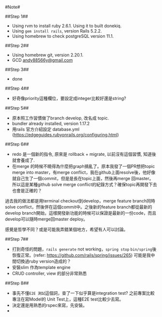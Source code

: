 #Note#

##Step 1##

* Using rvm to install ruby 2.6.1. Using it to built donekiq.
* Using `gem install rails`, version Rails 5.2.2.
* Using homebrew to check postgreSQL version 11.1.

##Step 2##

* Using homebrew git, version 2.20.1.
* GCD <andy88566y@gmail.com>

##Step 3##

* done

##Step 4##

* 好奇像priority這種欄位，要設定成integer比較好還是string?

##Step 5##

* 原本照工作習慣做了branch develop, 改名成 topic.
* bundler already installed, version 1.17.2
* 用rails 官方介紹設定 database.yml (https://edgeguides.rubyonrails.org/configuring.html)

##Step 6##

* redo 是一個新的指令, 原來是 rollback + migrate, 以前沒有這個習慣, 知道後就會養成了.
* 在merge 的時候不曉得為什麼把graph搞亂了。原本我發了一個PR想把topic merge into master，有merge conflict，我在github上面resolve後，他好像就自己生了一個commit，但是是長在topic上面，然後再merge 回master。所以這是某種github solve merge conflict的紀錄方式？確保topic再開發下去也會是正確的？

過去我的做法都是用terminal checkout到develop，merge feature branch同時solve conflict，然後併在這個commit中。之後新的feature branch都從最新的develop branch開始，這樣開發新功能的時候可以保證是最新的一份code，而且develop可以隨時merge回master deploy。

感覺是哲學不同？或是可能我弄錯某個地方，希望有人可以討論。

##Step 7##

* 打到奇怪的問題，`rails generate` not working，`spring stop` `bin/spring`後恢復正常。(refer: https://github.com/rails/spring/issues/265) 可能是我中間切換過ruby version造成的？
* 安裝slim 作為template engine
* CRUD controller, view 的部分非常熟悉

##Step 8##

* 事先不懂`E2E 測試`這個詞，查了一下似乎算是integration test? 之前專案比較專注在寫Model的 Unit Test上，這種E2E test比較少去寫。
* 決定還是用熟悉的rspec來寫，先安裝。
* 
